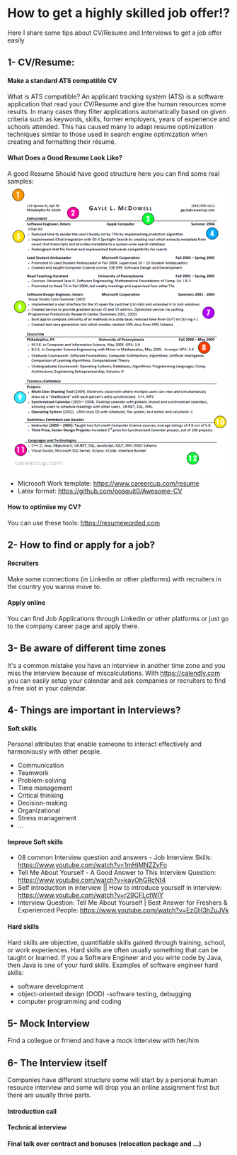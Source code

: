# How to get a highly skilled job offer!?
Here I share some tips about CV/Resume and Interviews to get a job offer easily 

## 1- CV/Resume:
#### Make a standard ATS compatible CV
What is ATS compatible? An applicant tracking system (ATS) is a software application that read your CV/Resume and give the human resources some results. In many cases they filter applications automatically based on given criteria such as keywords, skills, former employers, years of experience and schools attended. This has caused many to adapt resume optimization techniques similar to those used in search engine optimization when creating and formatting their résumé.

#### What Does a Good Resume Look Like?
A good Resume Should have good structure here you can find some real samples:
![CV structure](resume_careercup_markedup.gif)
- Microsoft Work template: https://www.careercup.com/resume
- Latex format: https://github.com/posquit0/Awesome-CV

#### How to optimise my CV?
You can use these tools:
https://resumeworded.com

## 2- How to find or apply for a job?
#### Recruiters
Make some connections (in Linkedin or other platforms) with recruiters in the country you wanna move to.
#### Apply online
You can find Job Applications through Linkedin or other platforms or just go to the company career page and apply there.

## 3- Be aware of different time zones
It's a common mistake you have an interview in another time zone and you miss the interview because of miscalculations. With https://calendly.com you can easily setup your calendar and ask companies or recruiters to find a free slot in your calendar.

## 4- Things are important in Interviews?
#### Soft skills
Personal attributes that enable someone to interact effectively and harmoniously with other people.
- Communication
- Teamwork
- Problem-solving
- Time management
- Critical thinking
- Decision-making
- Organizational
- Stress management
- ...

#### Improve Soft skills
-  08 common Interview question and answers - Job Interview Skills: https://www.youtube.com/watch?v=1mHjMNZZvFo
-  Tell Me About Yourself - A Good Answer to This Interview Question: https://www.youtube.com/watch?v=kayOhGRcNt4
-  Self introduction in interview || How to introduce yourself in interview: https://www.youtube.com/watch?v=r29CFLctWIY
-  Interview Question: Tell Me About Yourself | Best Answer for Freshers & Experienced People: https://www.youtube.com/watch?v=EzGH3hZuJVk
#### Hard skills
Hard skills are objective, quantifiable skills gained through training, school, or work experiences. Hard skills are often usually something that can be taught or learned. If you a Software Engineer and you wirte code by Java, then Java is one of your hard skills. Examples of software engineer hard skills:
- software development
- object-oriented design (OOD)
-software testing, debugging
- computer programming and coding

## 5- Mock Interview
Find a collegue or frriend and have a mock interview with her/him
## 6- The Interview itself
Companies have different structure some will start by a personal human resource interview and some will drop you an online assignment first but there are usually three parts.
#### Introduction call
#### Technical interview
#### Final talk over contract and bonuses (relocation package and ...)
